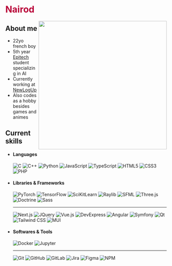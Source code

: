 <!-- Template Readme Inspired from https://github.com/durgeshsamariya/awesome-github-profile-readme-templates/blob/master/templates/zillastar.md -->

<div>
<h1 style="color: #b90039"> Nairod </h1>
<img align="right" width="400" src="./senjuKawaragi.png" />
<h2> About me </h2>

- 22yo french boy
- 5th year [Epitech](https://international.epitech.eu/) student specializing in AI
- Currently working at [NewLogUp](https://www.orison-m.fr/qui-sommes-nous)
- Also codes as a hobby besides games and animes
<h2> Current skills </h2>

- <h4>Languages</h4>
    <img src="https://img.shields.io/badge/C-A8B9CC?style=for-the-badge&logo=C&logoColor=white" alt="C" />
    <img src="https://img.shields.io/badge/C++-00599C?style=for-the-badge&logo=C++&logoColor=white" alt="C++" />
    <img src="https://img.shields.io/badge/Python-3776AB?style=for-the-badge&logo=Python&logoColor=white" alt="Python" />
    <img src="https://img.shields.io/badge/JavaScript-F7DF1E?style=for-the-badge&logo=JavaScript&logoColor=white" alt="JavaScript" />
    <img src="https://img.shields.io/badge/TypeScript-3178C6?style=for-the-badge&logo=TypeScript&logoColor=white" alt="TypeScript" />
    <img src="https://img.shields.io/badge/HTML-E34F26?style=for-the-badge&logo=HTML5&logoColor=white" alt="HTML5" />
    <img src="https://img.shields.io/badge/CSS-1572B6?style=for-the-badge&logo=CSS3&logoColor=white" alt="CSS3" />
    <img src="https://img.shields.io/badge/PHP-777BB4?style=for-the-badge&logo=PHP&logoColor=white" alt="PHP" />
- <h4>Libraries & Frameworks</h4>
    <img src="https://img.shields.io/badge/PyTorch-EE4C2C?style=for-the-badge&logo=PyTorch&logoColor=white" alt="PyTorch" />
    <img src="https://img.shields.io/badge/TensorFlow-FF6F00?style=for-the-badge&logo=TensorFlow&logoColor=white" alt="TensorFlow" />
    <img src="https://img.shields.io/badge/SciKitLearn-F7931E?style=for-the-badge&logo=SciKitLearn&logoColor=white" alt="SciKitLearn" />
    <img src="https://img.shields.io/badge/Raylib-000000?style=for-the-badge&logo=Raylib&logoColor=white" alt="Raylib" />
    <img src="https://img.shields.io/badge/SFML-8CC445?style=for-the-badge&logo=SFML&logoColor=white" alt="SFML" />
    <img src="https://img.shields.io/badge/Three.js-000000?style=for-the-badge&logo=Three.js&logoColor=white" alt="Three.js" />
    <img src="https://img.shields.io/badge/Doctrine-FC6A31?style=for-the-badge&logo=Doctrine&logoColor=white" alt="Doctrine" />
    <img src="https://img.shields.io/badge/Sass-CC6699?style=for-the-badge&logo=Sass&logoColor=white" alt="Sass" />

    ---

    <img src="https://img.shields.io/badge/Next.js-000000?style=for-the-badge&logo=Next.js&logoColor=white" alt="Next.js" />
    <img src="https://img.shields.io/badge/JQuery-0769AD?style=for-the-badge&logo=JQuery&logoColor=white" alt="JQuery" />
    <img src="https://img.shields.io/badge/Vue.js-4FC08D?style=for-the-badge&logo=Vue.js&logoColor=white" alt="Vue.js" />
    <img src="https://img.shields.io/badge/DevExpress-FF7200?style=for-the-badge&logo=DevExpress&logoColor=white" alt="DevExpress" />
    <img src="https://img.shields.io/badge/Angular-0F0F11?style=for-the-badge&logo=Angular&logoColor=white" alt="Angular" />
    <img src="https://img.shields.io/badge/Symfony-000000?style=for-the-badge&logo=Symfony&logoColor=white" alt="Symfony" />
    <img src="https://img.shields.io/badge/Qt-41CD52?style=for-the-badge&logo=Qt&logoColor=white" alt="Qt" />
    <img src="https://img.shields.io/badge/Tailwind CSS-06B6D4?style=for-the-badge&logo=Tailwind CSS&logoColor=white" alt="Tailwind CSS" />
    <img src="https://img.shields.io/badge/MUI-007FFF?style=for-the-badge&logo=MUI&logoColor=white" alt="MUI" />
- <h4>Softwares & Tools</h4>
    <img src="https://img.shields.io/badge/Docker-2496ED?style=for-the-badge&logo=Docker&logoColor=white" alt="Docker" />
    <img src="https://img.shields.io/badge/Jupyter-F37626?style=for-the-badge&logo=Jupyter&logoColor=white" alt="Jupyter" />

    ---

    <img src="https://img.shields.io/badge/Git-F05032?style=for-the-badge&logo=Git&logoColor=white" alt="Git" />
    <img src="https://img.shields.io/badge/GitHub-181717?style=for-the-badge&logo=GitHub&logoColor=white" alt="GitHub" />
    <img src="https://img.shields.io/badge/GitLab-FC6D26?style=for-the-badge&logo=GitLab&logoColor=white" alt="GitLab" />
    <img src="https://img.shields.io/badge/Jira-0052CC?style=for-the-badge&logo=Jira&logoColor=white" alt="Jira" />
    <img src="https://img.shields.io/badge/Figma-F24E1E?style=for-the-badge&logo=Figma&logoColor=white" alt="Figma" />
    <img src="https://img.shields.io/badge/NPM-CB3837?style=for-the-badge&logo=NPM&logoColor=white" alt="NPM" />
</div>